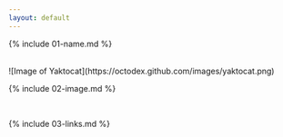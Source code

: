 ```yaml
---
layout: default
---
```


{% include 01-name.md %}

<br>
![Image of Yaktocat](https://octodex.github.com/images/yaktocat.png)

{% include 02-image.md %}

<br>

{% include 03-links.md %}

